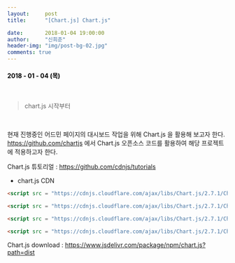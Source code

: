 ```yaml
---
layout:     post
title:      "[Chart.js] Chart.js"

date:       2018-01-04 19:00:00
author:     "신희준"
header-img: "img/post-bg-02.jpg"
comments: true
---
```


<head>
 <meta property="og:type" content="website">
 <meta property="og:title" content="chart.js 시작부터">
 <meta property="og:description" content="chart.js 시작부터">
 <meta property="og:url" content="http://shj7242.github.io/2018/01/04/ChartJS1/">

 <meta name="twitter:card" content="summary">
  <meta name="twitter:title" content="chart.js 시작부터">
  <meta name="twitter:description" content="chart.js 시작부터">
  <meta name="FACEBOOK:domain" content="http://shj7242.github.io/2018/01/04/ChartJS1/">
  <meta name="facebook:card" content="summary">
   <meta name="facebook:title" content="chart.js 시작부터">
   <meta name="facebook:description" content="chart.js 시작부터">
   <meta name="facebook:domain" content="http://shj7242.github.io/2018/01/04/ChartJS1/">


 </head>


<H4 style ="font-weight:bold; color : black">2018 - 01 - 04 (목)</H4>

<br>

> chart.js 시작부터

<br>

현재 진행중인 어드민 페이지의 대시보드 작업을 위해 Chart.js 을 활용해 보고자 한다. https://github.com/chartjs 에서 Chart.js 오픈소스 코드를 활용하여 해당 프로젝트에 적용하고자 한다.

Chart.js 튜토리얼 : https://github.com/cdnjs/tutorials

* chart.js CDN

~~~html
<script src = "https://cdnjs.cloudflare.com/ajax/libs/Chart.js/2.7.1/Chart.bundle.js"></script>

<script src = "https://cdnjs.cloudflare.com/ajax/libs/Chart.js/2.7.1/Chart.bundle.min.js"></script>

<script src = "https://cdnjs.cloudflare.com/ajax/libs/Chart.js/2.7.1/Chart.js"></script>

<script src = "https://cdnjs.cloudflare.com/ajax/libs/Chart.js/2.7.1/Chart.min.js"></script>
~~~

Chart.js download : https://www.jsdelivr.com/package/npm/chart.js?path=dist
